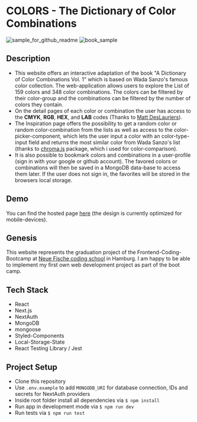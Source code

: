 # COLORS - The Dictionary of Color Combinations

![sample_for_github_readme](https://user-images.githubusercontent.com/86004796/228552658-3c511218-c6ea-4cd6-996a-4dc28f896784.png)
![book_sample](https://user-images.githubusercontent.com/86004796/228552731-e4a9a951-f0c0-4e68-b4d0-2aa2ccd71fcc.png)

## Description

- This website offers an interactive adaptation of the book "A Dictionary of Color Combinations Vol. 1" which is based on Wada Sanzo's famous color collection. The web-application allows users to explore the List of 159 colors and 348 color combinations. The colors can be filtered by their color-group and the combinations can be filtered by the number of colors they contain.
- On the detail pages of each color or combination the user has access to the **CMYK**, **RGB**, **HEX**, and **LAB** codes (Thanks to [Matt DesLauriers](https://github.com/mattdesl/dictionary-of-colour-combinations)).
- The Inspiration page offers the possibility to get a random color or random color-combination from the lists as well as access to the color-picker-component, which lets the user input a color with an color-type-input field and returns the most similar color from Wada Sanzo's list (thanks to [chroma.js](https://gka.github.io/chroma.js/) package, which i used for color-comparison).
- It is also possible to bookmark colors and combinations in a user-profile (sign in with your google or github account). The favored colors or combinations will then be saved in a MongoDB data-base to access them later. If the user does not sign in, the favorites will be stored in the browsers local storage.

## Demo

You can find the hosted page [here](https://capstone-project-omega-two.vercel.app/) (the design is currently optimized for mobile-devices).

## Genesis

This website represents the graduation project of the Frontend-Coding-Bootcamp at [Neue Fische coding school](https://www.neuefische.de/) in Hamburg. I am happy to be able to implement my first own web development project as part of the boot camp.

## Tech Stack

- React
- Next.js
- NextAuth
- MongoDB
- mongoose
- Styled-Components
- Local-Storage-State
- React Testing Library / Jest

## Project Setup

- Clone this repository
- Use `.env.example` to add `MONGODB_URI` for database connection, IDs and secrets for NextAuth providers
- Inside root folder install all dependencies via `$ npm install`
- Run app in development mode via `$ npm run dev`
- Run tests via `$ npm run test`
